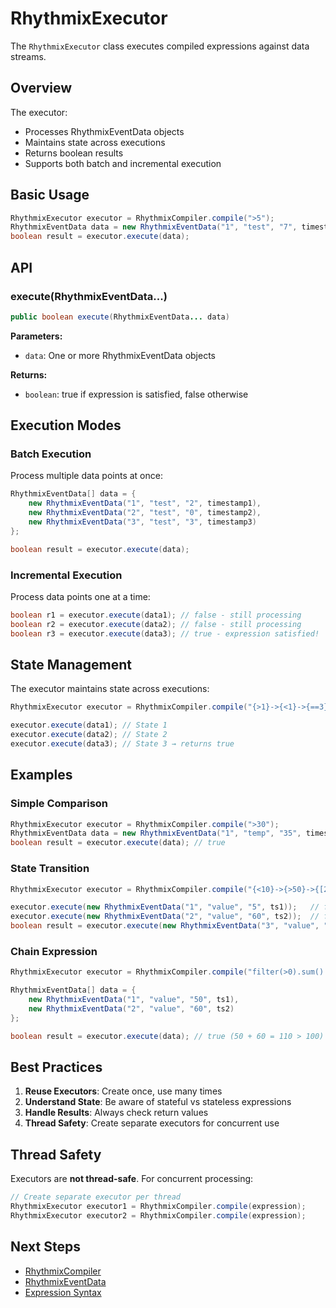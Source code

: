 # RhythmixExecutor

The `RhythmixExecutor` class executes compiled expressions against data streams.

## Overview

The executor:
- Processes RhythmixEventData objects
- Maintains state across executions
- Returns boolean results
- Supports both batch and incremental execution

## Basic Usage

```java
RhythmixExecutor executor = RhythmixCompiler.compile(">5");
RhythmixEventData data = new RhythmixEventData("1", "test", "7", timestamp);
boolean result = executor.execute(data);
```

## API

### execute(RhythmixEventData...)

```java
public boolean execute(RhythmixEventData... data)
```

**Parameters:**
- `data`: One or more RhythmixEventData objects

**Returns:**
- `boolean`: true if expression is satisfied, false otherwise

## Execution Modes

### Batch Execution

Process multiple data points at once:

```java
RhythmixEventData[] data = {
    new RhythmixEventData("1", "test", "2", timestamp1),
    new RhythmixEventData("2", "test", "0", timestamp2),
    new RhythmixEventData("3", "test", "3", timestamp3)
};

boolean result = executor.execute(data);
```

### Incremental Execution

Process data points one at a time:

```java
boolean r1 = executor.execute(data1); // false - still processing
boolean r2 = executor.execute(data2); // false - still processing
boolean r3 = executor.execute(data3); // true - expression satisfied!
```

## State Management

The executor maintains state across executions:

```java
RhythmixExecutor executor = RhythmixCompiler.compile("{>1}->{<1}->{==3}");

executor.execute(data1); // State 1
executor.execute(data2); // State 2
executor.execute(data3); // State 3 → returns true
```

## Examples

### Simple Comparison

```java
RhythmixExecutor executor = RhythmixCompiler.compile(">30");
RhythmixEventData data = new RhythmixEventData("1", "temp", "35", timestamp);
boolean result = executor.execute(data); // true
```

### State Transition

```java
RhythmixExecutor executor = RhythmixCompiler.compile("{<10}->{>50}->{[20,30]}");

executor.execute(new RhythmixEventData("1", "value", "5", ts1));   // false
executor.execute(new RhythmixEventData("2", "value", "60", ts2));  // false
boolean result = executor.execute(new RhythmixEventData("3", "value", "25", ts3)); // true
```

### Chain Expression

```java
RhythmixExecutor executor = RhythmixCompiler.compile("filter(>0).sum().meet(>100)");

RhythmixEventData[] data = {
    new RhythmixEventData("1", "value", "50", ts1),
    new RhythmixEventData("2", "value", "60", ts2)
};

boolean result = executor.execute(data); // true (50 + 60 = 110 > 100)
```

## Best Practices

1. **Reuse Executors**: Create once, use many times
2. **Understand State**: Be aware of stateful vs stateless expressions
3. **Handle Results**: Always check return values
4. **Thread Safety**: Create separate executors for concurrent use

## Thread Safety

Executors are **not thread-safe**. For concurrent processing:

```java
// Create separate executor per thread
RhythmixExecutor executor1 = RhythmixCompiler.compile(expression);
RhythmixExecutor executor2 = RhythmixCompiler.compile(expression);
```

## Next Steps

- [RhythmixCompiler](./rhythmix-compiler.md)
- [RhythmixEventData](./rhythmix-event-data.md)
- [Expression Syntax](../expressions/overview.md)

